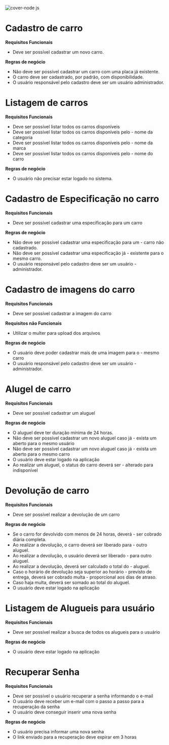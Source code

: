 ![cover-node js](https://user-images.githubusercontent.com/30449737/187058800-0b5ddd45-d2d6-4039-bb43-ea86bbef27c3.png)
# Cadastro de carro

**Requisitos Funcionais**
- Deve ser possível cadastrar um novo carro.


**Regras de negócio** 
- Não deve ser possível cadastrar um carro com uma placa já existente.
- O carro deve ser cadastrado, por padrão, com disponibilidade.
- O usuário responsável pelo cadastro deve ser um usuário administrador.

# Listagem de carros

**Requisitos Funcionais** 
- Deve ser possível listar todos os carros disponíveis
- Deve ser possível listar todos os carros disponíveis pelo - nome da categoria
- Deve ser possível listar todos os carros disponíveis pelo - nome da marca
- Deve ser possível listar todos os carros disponíveis pelo - nome do carro

**Regras de negócio**
- O usuário não precisar estar logado no sistema.


# Cadastro de Especificação no carro

**Requisitos Funcionais**
- Deve ser possível cadastrar uma especificação para um carro


**Regras de negócio**
- Não deve ser possível cadastrar uma especificação para um - carro não cadastrado.
- Não deve ser possível cadastrar uma especificação já - existente para o mesmo carro.
- O usuário responsável pelo cadastro deve ser um usuário - administrador.


# Cadastro de imagens do carro

**Requisitos Funcionais**
- Deve ser possível cadastrar a imagem do carro

**Requisitos não Funcionais**
- Utilizar o multer para upload dos arquivos

**Regras de negócio**
- O usuário deve poder cadastrar mais de uma imagem para o - mesmo carro
- O usuário responsável pelo cadastro deve ser um usuário - administrador.


# Alugel de carro

**Requisitos Funcionais**
- Deve ser possível cadastrar um aluguel


**Regras de negócio**
- O aluguel deve ter duração mínima de 24 horas.
- Não deve ser possível cadastrar um novo aluguel caso já - exista um aberto para o mesmo usuário
- Não deve ser possível cadastrar um novo aluguel caso já - exista um aberto para o mesmo carro
- O usuário deve estar logado na aplicação
- Ao realizar um aluguel, o status do carro deverá ser - alterado para indisponível


# Devolução de carro 

**Requisitos Funcionais**
- Deve ser possível realizar a devolução de um carro

**Regras de negócio**
- Se o carro for devolvido com menos de 24 horas, deverá - ser cobrado diária completa.
- Ao realizar a devolução, o carro deverá ser liberado para - outro aluguel.
- Ao realizar a devolução, o usuário deverá ser liberado - para outro aluguel.
- Ao realizar a devolução, deverá ser calculado o total do - aluguel. 
- Caso o horário de devolução seja superior ao horário - previsto de entrega, deverá ser cobrado multa - proporcional aos dias de atraso.
- Caso haja multa, deverá ser somado ao total do aluguel.
- O usuário deve estar logado na aplicação


# Listagem de Alugueis para usuário

**Requisitos Funcionais**
- Deve ser possível realizar a busca de todos os alugueis para o usuário

**Regras de negócio**
- O usuário deve estar logado na aplicação


# Recuperar Senha

**Requisitos Funcionais**
- Deve ser possível o usuário recuperar a senha informando o e-mail
- O usuário deve receber um e-mail com o passo a passo para a recuperação da senha
- O usuário deve conseguir inserir uma nova senha

**Regras de negócio**
- O usuário precisa informar uma nova senha
- O link enviado para a recuperação deve expirar em 3 horas
